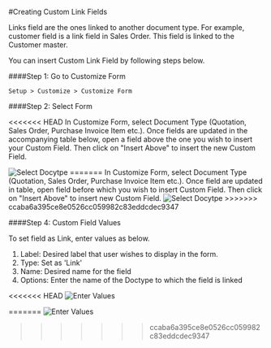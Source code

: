 #Creating Custom Link Fields

Links field are the ones linked to another document type. For example, customer field is a link field in Sales Order. This field is linked to the Customer master.

You can insert Custom Link Field by following steps below.


####Step 1: Go to Customize Form

`Setup > Customize > Customize Form`

####Step 2: Select Form

<<<<<<< HEAD
In Customize Form, select Document Type (Quotation, Sales Order, Purchase Invoice Item etc.). Once fields are updated in the accompanying table below, open a field above the one you wish to insert your Custom Field. Then click on "Insert Above" to insert the new Custom Field.

<img alt="Select Docytpe" class="screenshot" src="/docs/assets/img/articles/link-field-1.gif">
=======
In Customize Form, select Document Type (Quotation, Sales Order, Purchase Invoice Item etc.). Once field are updated in table, open field before which you wish to insert Custom Field. Then click on "Insert Above" to insert new Custom Field.

<img alt="Select Docytpe" class="screenshot" src="{{docs_base_url}}/assets/img/articles/link-field-1.gif">
>>>>>>> ccaba6a395ce8e0526cc059982c83eddcdec9347

####Step 4: Custom Field Values

To set field as Link, enter values as below.

1. Label: Desired label that user wishes to display in the form.
1. Type: Set as 'Link'
1. Name: Desired name for the field
1. Options: Enter the name of the Doctype to which the field is linked

<<<<<<< HEAD
<img alt="Enter Values" class="screenshot" src="/docs/assets/img/articles/link-field-2.png">

<!-- markdown -->
=======
<img alt="Enter Values" class="screenshot" src="{{docs_base_url}}/assets/img/articles/link-field-2.png">

<!-- markdown -->
>>>>>>> ccaba6a395ce8e0526cc059982c83eddcdec9347
